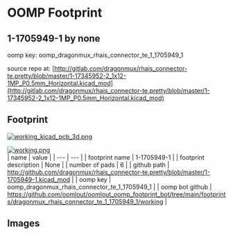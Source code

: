 # OOMP Footprint  
## 1-1705949-1  by none  
  
oomp key: oomp_dragonmux_rhais_connector_te_1_1705949_1  
  
source repo at: [http://gitlab.com/dragonmux/rhais_connector-te.pretty/blob/master/1-17345952-2_1x12-1MP_P0.5mm_Horizontal.kicad_mod](http://gitlab.com/dragonmux/rhais_connector-te.pretty/blob/master/1-17345952-2_1x12-1MP_P0.5mm_Horizontal.kicad_mod)  
## Footprint  
  
[![working_kicad_pcb_3d.png](working_kicad_pcb_3d_600.png)](working_kicad_pcb_3d.png)  
  
[![working.png](working_600.png)](working.png)  
| name | value | 
| --- | --- | 
| footprint name | 1-1705949-1 | 
| footprint description | None | 
| number of pads | 6 | 
| github path | http://github.com/dragonmux/rhais_connector-te.pretty/blob/master/1-1705949-1.kicad_mod | 
| oomp key | oomp_dragonmux_rhais_connector_te_1_1705949_1 | 
| oomp bot github | https://github.com/oomlout/oomlout_oomp_footprint_bot/tree/main/footprints/dragonmux_rhais_connector_te_1_1705949_1/working | 
## Images  
